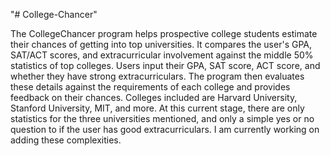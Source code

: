 "# College-Chancer" 

The CollegeChancer program helps prospective college students estimate their chances of getting into top universities. It compares the user's GPA, SAT/ACT scores, and extracurricular involvement against the middle 50% statistics of top colleges. Users input their GPA, SAT score, ACT score, and whether they have strong extracurriculars. The program then evaluates these details against the requirements of each college and provides feedback on their chances. Colleges included are Harvard University, Stanford University, MIT, and more. At this current stage, there are only statistics for the three universities mentioned, and only a simple yes or no question to if the user has good extracurriculars. I am currently working on adding these complexities.
 
